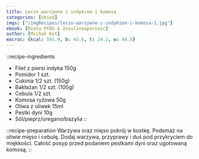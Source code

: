 ```yaml
---
title: Leczo warzywne z indykiem i komosą
categories: [obiad]
imgs: ["/imgRecipes/leczo-warzywne-z-indykiem-i-komosa-1.jpg"]
ebook: [Dieta PCOS & Insulinooporność]
author: [Michał Kot]
macros: {kcal: 591.9, b: 43.6, t: 24.2, w: 44.5}
---
```

::recipe-ingredients
- Filet z piersi indyka 150g
- Pomidor 1 szt.
- Cukinia 1/2 szt. (150g)
- Bakłażan 1/2 szt. (100g)
- Cebula 1/2 szt.
- Komosa ryżowa 50g
- Oliwa z oliwek 15ml
- Pestki dyni 10g
- Sól/pieprz/oregano/bazylia
::

::recipe-preparation
Warzywa oraz mięso pokrój w kostkę.
Podsmaż na oliwie mięso i cebulę. Dodaj warzywa, przyprawy i duś pod przykryciem do miękkości.
Całość posyp przed podaniem pestkami dyni oraz ugotowaną komosą.
::